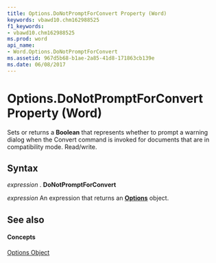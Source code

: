```yaml
---
title: Options.DoNotPromptForConvert Property (Word)
keywords: vbawd10.chm162988525
f1_keywords:
- vbawd10.chm162988525
ms.prod: word
api_name:
- Word.Options.DoNotPromptForConvert
ms.assetid: 967d5b68-b1ae-2a85-41d8-171863cb139e
ms.date: 06/08/2017
---
```



# Options.DoNotPromptForConvert Property (Word)

Sets or returns a **Boolean** that represents whether to prompt a warning dialog when the Convert command is invoked for documents that are in compatibility mode. Read/write.


## Syntax

 _expression_ . **DoNotPromptForConvert**

 _expression_ An expression that returns an **[Options](options-object-word.md)** object.


## See also


#### Concepts


[Options Object](options-object-word.md)

